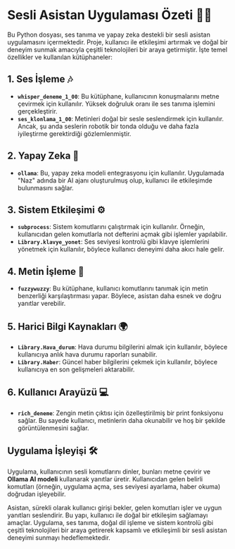 
# Sesli Asistan Uygulaması Özeti 🎤🤖

Bu Python dosyası, ses tanıma ve yapay zeka destekli bir sesli asistan uygulamasını içermektedir. Proje, kullanıcı ile etkileşimi artırmak ve doğal bir deneyim sunmak amacıyla çeşitli teknolojileri bir araya getirmiştir. İşte temel özellikler ve kullanılan kütüphaneler:

## 1. Ses İşleme 🎶
- **`whisper_deneme_1_00`**: Bu kütüphane, kullanıcının konuşmalarını metne çevirmek için kullanılır. Yüksek doğruluk oranı ile ses tanıma işlemini gerçekleştirir.
- **`ses_klonlama_1_00`**: Metinleri doğal bir sesle seslendirmek için kullanılır. Ancak, şu anda seslerin robotik bir tonda olduğu ve daha fazla iyileştirme gerektirdiği gözlemlenmiştir. 

## 2. Yapay Zeka 🧠
- **`ollama`**: Bu, yapay zeka modeli entegrasyonu için kullanılır. Uygulamada "Naz" adında bir AI ajanı oluşturulmuş olup, kullanıcı ile etkileşimde bulunmasını sağlar.

## 3. Sistem Etkileşimi ⚙️
- **`subprocess`**: Sistem komutlarını çalıştırmak için kullanılır. Örneğin, kullanıcıdan gelen komutlarla not defterini açmak gibi işlemler yapılabilir.
- **`Library.klavye_yonet`**: Ses seviyesi kontrolü gibi klavye işlemlerini yönetmek için kullanılır, böylece kullanıcı deneyimi daha akıcı hale gelir.

## 4. Metin İşleme 📜
- **`fuzzywuzzy`**: Bu kütüphane, kullanıcı komutlarını tanımak için metin benzerliği karşılaştırması yapar. Böylece, asistan daha esnek ve doğru yanıtlar verebilir.

## 5. Harici Bilgi Kaynakları 🌍
- **`Library.Hava_durum`**: Hava durumu bilgilerini almak için kullanılır, böylece kullanıcıya anlık hava durumu raporları sunabilir.
- **`Library.Haber`**: Güncel haber bilgilerini çekmek için kullanılır, böylece kullanıcıya en son gelişmeleri aktarabilir.

## 6. Kullanıcı Arayüzü 💻
- **`rich_deneme`**: Zengin metin çıktısı için özelleştirilmiş bir print fonksiyonu sağlar. Bu sayede kullanıcı, metinlerin daha okunabilir ve hoş bir şekilde görüntülenmesini sağlar.

## Uygulama İşleyişi 🛠️
Uygulama, kullanıcının sesli komutlarını dinler, bunları metne çevirir ve **Ollama AI modeli** kullanarak yanıtlar üretir. Kullanıcıdan gelen belirli komutları (örneğin, uygulama açma, ses seviyesi ayarlama, haber okuma) doğrudan işleyebilir. 

Asistan, sürekli olarak kullanıcı girişi bekler, gelen komutları işler ve uygun yanıtları seslendirir. Bu yapı, kullanıcı ile doğal bir etkileşim sağlamayı amaçlar. Uygulama, ses tanıma, doğal dil işleme ve sistem kontrolü gibi çeşitli teknolojileri bir araya getirerek kapsamlı ve etkileşimli bir sesli asistan deneyimi sunmayı hedeflemektedir.


